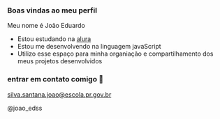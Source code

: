 ### Boas vindas ao meu perfil

Meu nome é João Eduardo

- Estou estudando na [alura](https://www.alura.com.br)
- Estou me desenvolvendo na linguagem javaScript
- Utilizo esse espaço para minha organiação e compartilhamento dos meus projetos desenvolvidos

### entrar em contato comigo 📧

silva.santana.joao@escola.pr.gov.br

@joao_edss

